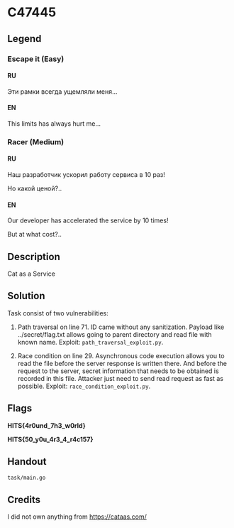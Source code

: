# C47445

## Legend

### Escape it (Easy)

#### RU

Эти рамки всегда ущемляли меня...

#### EN

This limits has always hurt me...

### Racer (Medium)

#### RU

Наш разработчик ускорил работу сервиса в 10 раз!

Но какой ценой?..

#### EN

Our developer has accelerated the service by 10 times!

But at what cost?..

## Description

Cat as a Service

## Solution

Task consist of two vulnerabilities:

1. Path traversal on line 71. ID came without any sanitization.
Payload like ../secret/flag.txt allows going to parent directory
and read file with known name. 
Exploit: ```path_traversal_exploit.py```.

2. Race condition on line 29. Asynchronous code execution 
allows you to read the file before the server response is 
written there. And before the request to the server, 
secret information that needs to be obtained is recorded 
in this file. Attacker just need to send read request as fast
as possible. Exploit: ```race_condition_exploit.py```.

## Flags

**HITS{4r0und_7h3_w0rld}**

**HITS{50_y0u_4r3_4_r4c157}**

## Handout

```task/main.go```

## Credits

I did not own anything from https://cataas.com/
